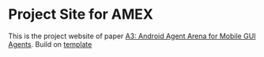 # Project Site for AMEX

This is the project website of paper [A3: Android Agent Arena for Mobile GUI Agents](https://arxiv.org/abs/2407.17490). Build on [template](https://github.com/eliahuhorwitz/Academic-project-page-template)
